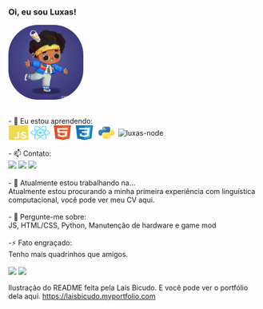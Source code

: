 
### Oi, eu sou Luxas!

<!--- Imagem da bio -->
 <a href="https://www.instagram.com/p/CFC49L4nc_s/" target="_blank"><img alt="luxas-pic" height="150em" style="border-radius:60px;" src="https://github.com/luxasfn/luxasfn/blob/main/media/img_readme.png"/></a>
<br>
 
 <!--- div das bagdes -->
 <div style="display: inline_block"><br>
  - 🌱 Eu estou aprendendo:<br>
  <img align="center" alt="luxas-Js" height="30" width="40" src="https://raw.githubusercontent.com/devicons/devicon/master/icons/javascript/javascript-plain.svg">
  <img align="center" alt="luxas-React" height="30" width="40" src="https://raw.githubusercontent.com/devicons/devicon/master/icons/react/react-original.svg">
  <img align="center" alt="luxas-HTML" height="30" width="40" src="https://raw.githubusercontent.com/devicons/devicon/master/icons/html5/html5-original.svg">
  <img align="center" alt="luxas-CSS" height="30" width="40" src="https://raw.githubusercontent.com/devicons/devicon/master/icons/css3/css3-original.svg">
  <img align="center" alt="luxas-Python" height="30" width="40" src="https://raw.githubusercontent.com/devicons/devicon/master/icons/python/python-original.svg">
  <img align="center" alt="luxas-node" height="30" width="40" src="https://cdn.jsdelivr.net/gh/devicons/devicon/icons/nodejs/nodejs-plain.svg" />
  
</div>
<br>
  <div>
 - 📫 Contato: <br>
  <a href = "lucasfn@estudante.ufscar.br"><img src="https://img.shields.io/badge/-Gmail-%23333?style=for-the-badge&logo=gmail&logoColor=white" target="_blank"></a>
  <a href="https://www.linkedin.com/in/luxasfn/" target="_blank"><img src="https://img.shields.io/badge/-LinkedIn-%230077B5?style=for-the-badge&logo=linkedin&logoColor=white" target="_blank"></a>
  <a href = "https://medium.com/@luxasfn" target="_blank"><img src="https://img.shields.io/badge/Medium-12100E?style=for-the-badge&logo=medium&logoColor=white" target="_blank"></a>
  </div><br>


<div>
- 🔭 Atualmente estou trabalhando na... <br>
Atualmente estou procurando a minha primeira experiência com linguística computacional, você pode ver meu CV aqui.
</div><br>

<div>
- 💬 Pergunte-me sobre: <br>
JS, HTML/CSS, Python, Manutenção de hardware e game mod
</div><br>

<div>
-⚡ Fato engraçado: <br>
Tenho mais quadrinhos que amigos.
</div><br>

<div align="left"/>
 
  <img height="150em" src="https://github-readme-stats.vercel.app/api?username=luxasfn&show_icons=true&theme=tokyonight&include_all_commits=true&count_private=true"/>
  <img height="150em" src="https://github-readme-stats.vercel.app/api/top-langs/?username=luxasfn&layout=compact&langs_count=7&theme=tokyonight"/>
  
    
 </div> 
 
 Ilustração do README feita pela Laís Bicudo. E você pode ver o portfólio dela aqui. 
 <a href="https://laisbicudo.myportfolio.com" target="_blank"> https://laisbicudo.myportfolio.com </a>
